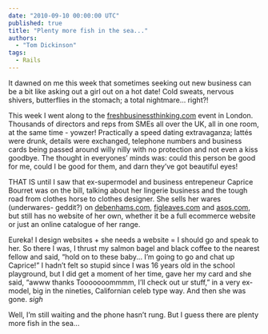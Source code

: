 ```yaml
---
date: "2010-09-10 00:00:00 UTC"
published: true
title: "Plenty more fish in the sea..."
authors:
  - "Tom Dickinson"
tags:
  - Rails
---
```


It dawned on me this week that sometimes seeking out new business can be a bit like asking out a girl out on a hot date! Cold sweats, nervous shivers, butterflies in the stomach; a total nightmare... right?!

This week I went along to the <a href="http://www.freshbusinessthinking.com/" target="_blank">freshbusinessthinking.com</a> event in London. Thousands of directors and reps from SMEs all over the UK, all in one room, at the same time - yowzer! Practically a speed dating extravaganza; latt&eacute;s were drunk, details were exchanged, telephone numbers and business cards being passed around willy nilly with no protection and not even a kiss goodbye. The thought in everyones&rsquo; minds was: could this person be good for me, could I be good for them, and darn they&rsquo;ve got beautiful eyes!

THAT IS until I saw that ex-supermodel and business entrepeneur Caprice Bourret was on the bill, talking about her lingerie business and the tough road from clothes horse to clothes designer. She sells her wares (underwares- geddit?) on <a href="http://www.debenhams.com/" target="_blank">debenhams.com</a>, <a href="http://www.figleaves.com/uk/home.asp" target="_blank">figleaves.com</a> and <a href="http://www.asos.com/" target="_blank">asos.com</a>, but still has no website of her own, whether it be a full ecommerce website or just an online catalogue of her range.

Eureka! I design websites + she needs a website = I should go and speak to her. So there I was, I thrust my salmon bagel and black coffee to the nearest fellow and said, &ldquo;hold on to these baby... I&rsquo;m going to go and chat up Caprice!&rdquo; I hadn&rsquo;t felt so stupid since I was 16 years old in the school playground, but I did get a moment of her time, gave her my card and she said, &ldquo;awww thanks Tooooooommmm, I&rsquo;ll check out ur stuff,&rdquo; in a very ex-model, big in the nineties, Californian celeb type way. And then she was gone. *sigh*

Well, I&rsquo;m still waiting and the phone hasn&rsquo;t rung. But I guess there are plenty more fish in the sea...</p>

